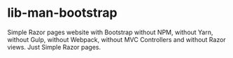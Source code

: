 # lib-man-bootstrap

Simple Razor pages website with Bootstrap without NPM, without Yarn, without Gulp, without Webpack, without MVC Controllers and without Razor views.
Just Simple Razor pages.

